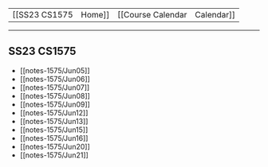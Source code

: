 
|  |  |  |  |
|----------|----------|----------|----------|
| [[SS23 CS1575|Home]] | [[Course Calendar|Calendar]] | [[Syllabus]] | [[Lecture Notes]] |

---

## SS23 CS1575

<!-- #query page where name =~ /notes-1575/ render [[template/basic]] -->
* [[notes-1575/Jun05]]
* [[notes-1575/Jun06]]
* [[notes-1575/Jun07]]
* [[notes-1575/Jun08]]
* [[notes-1575/Jun09]]
* [[notes-1575/Jun12]]
* [[notes-1575/Jun13]]
* [[notes-1575/Jun15]]
* [[notes-1575/Jun16]]
* [[notes-1575/Jun20]]
* [[notes-1575/Jun21]]
<!-- /query -->


